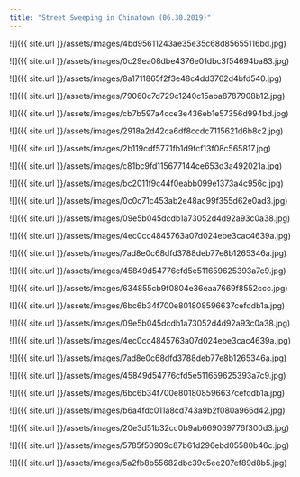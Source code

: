 ```yaml
---
title: "Street Sweeping in Chinatown (06.30.2019)"
---
```


![]({{ site.url }}/assets/images/4bd95611243ae35e35c68d85655116bd.jpg)

![]({{ site.url }}/assets/images/0c29ea08dbe4376e01dbc3f54694ba83.jpg)

![]({{ site.url }}/assets/images/8a1711865f2f3e48c4dd3762d4bfd540.jpg)

![]({{ site.url }}/assets/images/79060c7d729c1240c15aba8787908b12.jpg)

![]({{ site.url }}/assets/images/cb7b597a4cce3e436eb1e57356d994bd.jpg)

![]({{ site.url }}/assets/images/2918a2d42ca6df8ccdc7115621d6b8c2.jpg)

![]({{ site.url }}/assets/images/2b119cdf5771fb1d9fcf13f08c565817.jpg)

![]({{ site.url }}/assets/images/c81bc9fd115677144ce653d3a492021a.jpg)

![]({{ site.url }}/assets/images/bc2011f9c44f0eabb099e1373a4c956c.jpg)

![]({{ site.url }}/assets/images/0c0c71c453ab2e48ac99f355d62e0ad3.jpg)

![]({{ site.url }}/assets/images/09e5b045dcdb1a73052d4d92a93c0a38.jpg)

![]({{ site.url }}/assets/images/4ec0cc4845763a07d024ebe3cac4639a.jpg)

![]({{ site.url }}/assets/images/7ad8e0c68dfd3788deb77e8b1265346a.jpg)

![]({{ site.url }}/assets/images/45849d54776cfd5e511659625393a7c9.jpg)

![]({{ site.url }}/assets/images/634855cb9f0804e36eaa7669f8552ccc.jpg)

![]({{ site.url }}/assets/images/6bc6b34f700e801808596637cefddb1a.jpg)

![]({{ site.url }}/assets/images/09e5b045dcdb1a73052d4d92a93c0a38.jpg)

![]({{ site.url }}/assets/images/4ec0cc4845763a07d024ebe3cac4639a.jpg)

![]({{ site.url }}/assets/images/7ad8e0c68dfd3788deb77e8b1265346a.jpg)

![]({{ site.url }}/assets/images/45849d54776cfd5e511659625393a7c9.jpg)

![]({{ site.url }}/assets/images/6bc6b34f700e801808596637cefddb1a.jpg)

![]({{ site.url }}/assets/images/b6a4fdc011a8cd743a9b2f080a966d42.jpg)

![]({{ site.url }}/assets/images/20e3d51b32cc0b9ab669069776f300d3.jpg)

![]({{ site.url }}/assets/images/5785f50909c87b61d296ebd05580b46c.jpg)

![]({{ site.url }}/assets/images/5a2fb8b55682dbc39c5ee207ef89d8b5.jpg)
